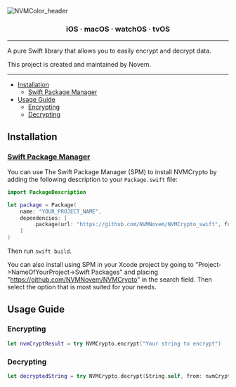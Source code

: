 ![NVMColor_header](https://github.com/NVMNovem/NVMCrypto_swift/assets/44820440/357cdc0d-fe40-44c9-a3a9-465f136624a9)


<h3 align="center">iOS · macOS · watchOS · tvOS</h3>

---

A pure Swift library that allows you to easily encrypt and decrypt data.

This project is created and maintained by Novem.

---

- [Installation](#installation)
  - [Swift Package Manager](#swift-package-manager)
- [Usage Guide](#usage-guide)
  - [Encrypting](#encrypting)
  - [Decrypting](#decrypting)

## Installation

### [Swift Package Manager](https://swift.org/package-manager/)

You can use The Swift Package Manager (SPM) to install NVMCrypto by adding the following description to your `Package.swift` file:

```swift
import PackageDescription

let package = Package(
    name: "YOUR_PROJECT_NAME",
    dependencies: [
        .package(url: "https://github.com/NVMNovem/NVMCrypto_swift", from: "1.0.0"),
    ]
)
```
Then run `swift build`. 

You can also install using SPM in your Xcode project by going to 
"Project->NameOfYourProject->Swift Packages" and placing "https://github.com/NVMNovem/NVMCrypto" in the 
search field. Then select the option that is most suited for your needs.


## Usage Guide

### Encrypting
```swift
let nvmCryptResult = try NVMCrypto.encrypt("Your string to encrypt")
```

### Decrypting
```swift
let decryptedString = try NVMCrypto.decrypt(String.self, from: nvmCryptResult)
```
